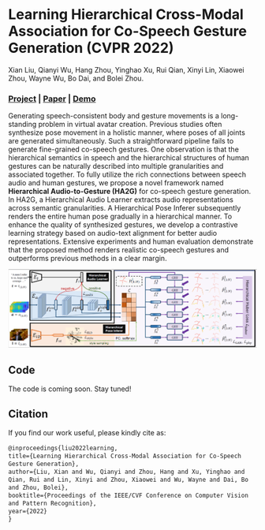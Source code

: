 # Learning Hierarchical Cross-Modal Association for Co-Speech Gesture Generation (CVPR 2022)

Xian Liu, Qianyi Wu, Hang Zhou, Yinghao Xu, Rui Qian, Xinyi Lin, Xiaowei Zhou, Wayne Wu, Bo Dai, and Bolei Zhou.

### [Project](https://alvinliu0.github.io/projects/HA2G) | [Paper](https://arxiv.org/abs/2203.13161) | [Demo](https://www.youtube.com/watch?v=CG632W-nIWk)

Generating speech-consistent body and gesture movements is a long-standing problem in virtual avatar creation. Previous studies often synthesize pose movement in a holistic manner, where poses of all joints are generated simultaneously. Such a straightforward pipeline fails to generate fine-grained co-speech gestures. One observation is that the hierarchical semantics in speech and the hierarchical structures of human gestures can be naturally described into multiple granularities and associated together. To fully utilize the rich connections between speech audio and human gestures, we propose a novel framework named **Hierarchical Audio-to-Gesture (HA2G)** for co-speech gesture generation. In HA2G, a Hierarchical Audio Learner extracts audio representations across semantic granularities. A Hierarchical Pose Inferer subsequently renders the entire human pose gradually in a hierarchical manner. To enhance the quality of synthesized gestures, we develop a contrastive learning strategy based on audio-text alignment for better audio representations. Extensive experiments and human evaluation demonstrate that the proposed method renders realistic co-speech gestures and outperforms previous methods in a clear margin.

<img src='./misc/HA2G.png' width=800>

## Code

The code is coming soon. Stay tuned!

## Citation

If you find our work useful, please kindly cite as:
```
@inproceedings{liu2022learning,
title={Learning Hierarchical Cross-Modal Association for Co-Speech Gesture Generation},
author={Liu, Xian and Wu, Qianyi and Zhou, Hang and Xu, Yinghao and Qian, Rui and Lin, Xinyi and Zhou, Xiaowei and Wu, Wayne and Dai, Bo and Zhou, Bolei},
booktitle={Proceedings of the IEEE/CVF Conference on Computer Vision and Pattern Recognition},
year={2022}
}
```
